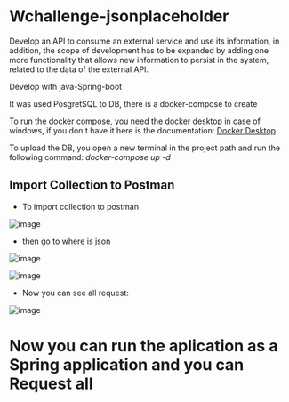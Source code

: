 # Wchallenge-jsonplaceholder

Develop an API to consume an external service and use its information, in addition, the scope of development has to be expanded by adding one more functionality that allows new information to persist in the system, related to the data of the external API.


Develop with java-Spring-boot


It was used PosgretSQL to DB, there is a docker-compose to create


To run the docker compose, you need the docker desktop in case of windows, if you don't have it here is the documentation:
[Docker Desktop]( https://docs.docker.com/docker-for-windows/install/)

To upload the DB, you open a new terminal in the project path and run the following command:
_docker-compose up -d_

## Import Collection to Postman

- To import collection to postman


![image](https://user-images.githubusercontent.com/60399935/116834046-056c1680-ab82-11eb-9780-ab22a87a8954.png)



- then go to where is json


![image](https://user-images.githubusercontent.com/60399935/116834078-22a0e500-ab82-11eb-80c2-c42b0010dd78.png)


![image](https://user-images.githubusercontent.com/60399935/116834142-51b75680-ab82-11eb-8361-6cd8530a8d11.png)



- Now you can see all request:

![image](https://user-images.githubusercontent.com/60399935/116834156-6693ea00-ab82-11eb-8154-11fdb94dd8d6.png)


# Now you can run the aplication as a Spring application and you can Request all